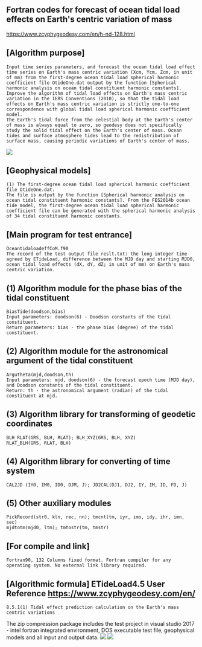 ## Fortran codes for forecast of ocean tidal load effects on Earth's centric variation of mass
https://www.zcyphygeodesy.com/en/h-nd-128.html
## [Algorithm purpose]
    Input time series parameters, and forecast the ocean tidal load effect time series on Earth's mass centric variation (Xcm, Ycm, Zcm, in unit of mm) from the first-degree ocean tidal load spherical harmonic coefficient file OtideOne.dat output by the function [Spherical harmonic analysis on ocean tidal constituent harmonic constants].
    Improve the algorithm of tidal load effects on Earth's mass centric variation in the IERS Conventions (2010), so that the tidal load effects on Earth's mass centric variation is strictly one-to-one correspondence with global tidal load spherical harmonic coefficient model.
    The Earth's tidal force from the celestial body at the Earth's center of mass is always equal to zero, so geodesy does not specifically study the solid tidal effect on the Earth's center of mass. Ocean tides and surface atmosphere tides lead to the redistribution of surface mass, causing periodic variations of Earth's center of mass.
![](https://24192633.s21i.faiusr.com/2/ABUIABACGAAguLbQuQYo__3L9wEwlg44ugk.jpg)
## [Geophysical models]
    (1) The first-degree ocean tidal load spherical harmonic coefficient file OtideOne.dat.
    The file is output by the function [Spherical harmonic analysis on ocean tidal constituent harmonic constants]. From the FES2014b ocean tide model, the first-degree ocean tidal load spherical harmonic coefficient file can be generated with the spherical harmonic analysis of 34 tidal constituent harmonic constants.
## [Main program for test entrance]
    OceantidaloadeffCoM.f90
    The record of the test output file reslt.txt: the long integer time agreed by ETideLoad, difference between the MJD day and starting MJD0, ocean tidal load effects (dX, dY, dZ; in unit of mm) on Earth's mass centric variation.
## (1) Algorithm module for the phase bias of the tidal constituent
    BiasTide(doodson,bias)
    Input parameters: doodson(6) - Doodson constants of the tidal constituent.
    Return parameters: bias - the phase bias (degree) of the tidal constituent.
## (2) Algorithm module for the astronomical argument of the tidal constituent
    Argutheta(mjd,doodson,th)
    Input parameters: mjd, doodson(6) - the forecast epoch time (MJD day), and Doodson constants of the tidal constituent.
    Return: th - the astronomical argument (radian) of the tidal constituent at mjd.
## (3) Algorithm library for transforming of geodetic coordinates
    BLH_RLAT(GRS, BLH, RLAT); BLH_XYZ(GRS, BLH, XYZ)
    RLAT_BLH(GRS, RLAT, BLH)
## (4) Algorithm library for converting of time system
    CAL2JD (IY0, IM0, ID0, DJM, J); JD2CAL(DJ1, DJ2, IY, IM, ID, FD, J)
## (5) Other auxiliary modules
    PickRecord(str0, kln, rec, nn); tmcnt(tm, iyr, imo, idy, ihr, imn, sec)
    mjdtotm(mjd0, ltm); tmtostr(tm, tmstr)
## [For compile and link]
    Fortran90, 132 Columns fixed format. Fortran compiler for any operating system. No external link library required.
## [Algorithmic formula] ETideLoad4.5 User Reference https://www.zcyphygeodesy.com/en/
    8.5.1(1) Tidal effect prediction calculation on the Earth's mass centric variations
The zip compression package includes the test project in visual studio 2017 - intel fortran integrated environment, DOS executable test file, geophysical models and all input and output data.
![](https://24192633.s21i.faiusr.com/2/ABUIABACGAAguLbQuQYooqanxQUwlg44ugk.jpg)
![](https://24192633.s21i.faiusr.com/2/ABUIABACGAAgt7bQuQYo6JvSswYwlg44ugk.jpg)
